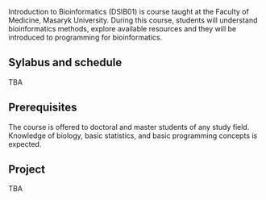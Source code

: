 Introduction to Bioinformatics (DSIB01) is course taught at the Faculty of Medicine, Masaryk University. During this course, students will understand bioinformatics methods, explore available resources and they will be introduced to programming for bioinformatics.

## Sylabus and schedule

TBA

## Prerequisites

The course is offered to doctoral and master students of any study field. Knowledge of biology, basic statistics, and basic programming concepts is expected.

## Project

TBA
